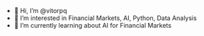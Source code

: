 - 👋 Hi, I’m @vitorpq
- 👀 I’m interested in Financial Markets, AI, Python, Data Analysis
- 🌱 I’m currently learning about AI for Financial Markets

<!---
vitorpq/vitorpq is a ✨ special ✨ repository because its `README.md` (this file) appears on your GitHub profile.
You can click the Preview link to take a look at your changes.
--->
